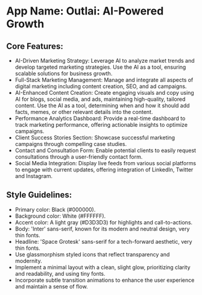 # **App Name**: Outlai: AI-Powered Growth

## Core Features:

- AI-Driven Marketing Strategy: Leverage AI to analyze market trends and develop targeted marketing strategies. Use the AI as a tool, ensuring scalable solutions for business growth.
- Full-Stack Marketing Management: Manage and integrate all aspects of digital marketing including content creation, SEO, and ad campaigns.
- AI-Enhanced Content Creation: Create engaging visuals and copy using AI for blogs, social media, and ads, maintaining high-quality, tailored content.  Use the AI as a tool, determining when and how it should add facts, memes, or other relevant details into the content.
- Performance Analytics Dashboard: Provide a real-time dashboard to track marketing performance, offering actionable insights to optimize campaigns.
- Client Success Stories Section: Showcase successful marketing campaigns through compelling case studies.
- Contact and Consultation Form: Enable potential clients to easily request consultations through a user-friendly contact form.
- Social Media Integration: Display live feeds from various social platforms to engage with current updates, offering integration of LinkedIn, Twitter and Instagram.

## Style Guidelines:

- Primary color: Black (#000000).
- Background color: White (#FFFFFF).
- Accent color: A light gray (#D3D3D3) for highlights and call-to-actions.
- Body: 'Inter' sans-serif, known for its modern and neutral design, very thin fonts.
- Headline: 'Space Grotesk' sans-serif for a tech-forward aesthetic, very thin fonts.
- Use glassmorphism styled icons that reflect transparency and modernity.
- Implement a minimal layout with a clean, slight glow, prioritizing clarity and readability, and using tiny fonts.
- Incorporate subtle transition animations to enhance the user experience and maintain a sense of flow.